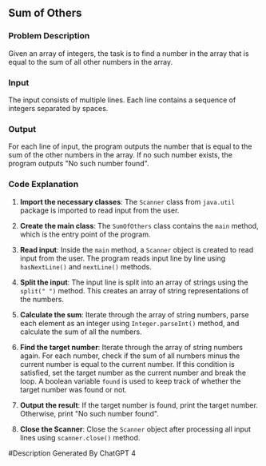## Sum of Others

### Problem Description

Given an array of integers, the task is to find a number in the array that is equal to the sum of all other numbers in the array.

### Input

The input consists of multiple lines. Each line contains a sequence of integers separated by spaces.

### Output

For each line of input, the program outputs the number that is equal to the sum of the other numbers in the array. If no such number exists, the program outputs "No such number found".

### Code Explanation

1. **Import the necessary classes**: The `Scanner` class from `java.util` package is imported to read input from the user.

2. **Create the main class**: The `SumOfOthers` class contains the `main` method, which is the entry point of the program.

3. **Read input**: Inside the `main` method, a `Scanner` object is created to read input from the user. The program reads input line by line using `hasNextLine()` and `nextLine()` methods.

4. **Split the input**: The input line is split into an array of strings using the `split(" ")` method. This creates an array of string representations of the numbers.

5. **Calculate the sum**: Iterate through the array of string numbers, parse each element as an integer using `Integer.parseInt()` method, and calculate the sum of all the numbers.

6. **Find the target number**: Iterate through the array of string numbers again. For each number, check if the sum of all numbers minus the current number is equal to the current number. If this condition is satisfied, set the target number as the current number and break the loop. A boolean variable `found` is used to keep track of whether the target number was found or not.

7. **Output the result**: If the target number is found, print the target number. Otherwise, print "No such number found".

8. **Close the Scanner**: Close the `Scanner` object after processing all input lines using `scanner.close()` method.




#Description Generated By ChatGPT 4
